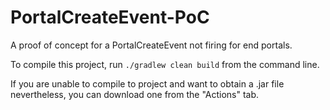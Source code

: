 # PortalCreateEvent-PoC

A proof of concept for a PortalCreateEvent not firing for end portals.

To compile this project, run `./gradlew clean build` from the command line.

If you are unable to compile to project and want to obtain a .jar file nevertheless, you can download one from the "Actions" tab.
